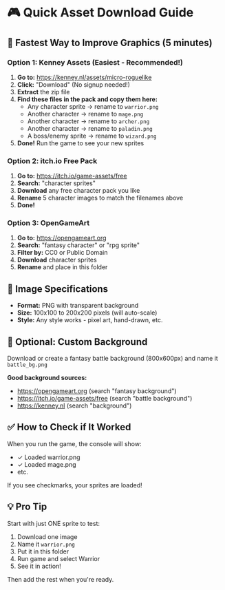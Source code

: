 # 🎮 Quick Asset Download Guide

## 🚀 Fastest Way to Improve Graphics (5 minutes)

### Option 1: Kenney Assets (Easiest - Recommended!)

1. **Go to:** https://kenney.nl/assets/micro-roguelike
2. **Click:** "Download" (No signup needed!)
3. **Extract** the zip file
4. **Find these files in the pack and copy them here:**
   - Any character sprite → rename to `warrior.png`
   - Another character → rename to `mage.png`
   - Another character → rename to `archer.png`
   - Another character → rename to `paladin.png`
   - A boss/enemy sprite → rename to `wizard.png`
5. **Done!** Run the game to see your new sprites

### Option 2: itch.io Free Pack

1. **Go to:** https://itch.io/game-assets/free
2. **Search:** "character sprites"
3. **Download** any free character pack you like
4. **Rename** 5 character images to match the filenames above
5. **Done!**

### Option 3: OpenGameArt

1. **Go to:** https://opengameart.org
2. **Search:** "fantasy character" or "rpg sprite"
3. **Filter by:** CC0 or Public Domain
4. **Download** character sprites
5. **Rename** and place in this folder

## 📐 Image Specifications

- **Format:** PNG with transparent background
- **Size:** 100x100 to 200x200 pixels (will auto-scale)
- **Style:** Any style works - pixel art, hand-drawn, etc.

## 🎨 Optional: Custom Background

Download or create a fantasy battle background (800x600px) and name it `battle_bg.png`

**Good background sources:**
- https://opengameart.org (search "fantasy background")
- https://itch.io/game-assets/free (search "battle background")
- https://kenney.nl (search "background")

## ✅ How to Check if It Worked

When you run the game, the console will show:
- ✓ Loaded warrior.png
- ✓ Loaded mage.png
- etc.

If you see checkmarks, your sprites are loaded!

## 💡 Pro Tip

Start with just ONE sprite to test:
1. Download one image
2. Name it `warrior.png`
3. Put it in this folder
4. Run game and select Warrior
5. See it in action!

Then add the rest when you're ready.
